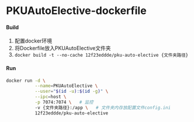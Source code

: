 # PKUAutoElective-dockerfile
#### Build

1. 配置docker环境
2. 将Dockerfile放入PKUAutoElective文件夹
3. `docker build -t --no-cache 12f23eddde/pku-auto-elective {文件夹路径}`

#### Run

```bash
docker run -d \
           --name=PKUAutoElective \
           --user="$(id -u):$(id -g)" \
           --ipc=host \
           -p 7074:7074 \   # 监控
           -v {文件夹路径}:/app \   # 文件夹内存放配置文件config.ini
           12f23eddde/pku-auto-elective
```
